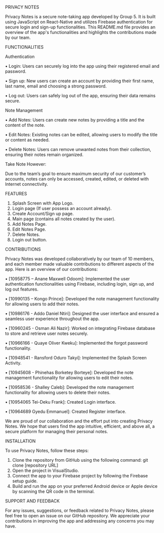 PRIVACY NOTES

Privacy Notes is a secure note-taking app developed by Group 5. It is built using JavaScript on React-Native and utilizes Firebase authentication for secure login and sign-up functionalities. 
This README.md file provides an overview of the app's functionalities and highlights the contributions made by our team.

FUNCTIONALITIES

Authentication 

• Login: Users can securely log into the app using their registered email and password.

• Sign up: New users can create an account by providing their first name, last name, email and choosing a strong password.

• Log out: Users can safely log out of the app, ensuring their data remains secure.

Note Management

• Add Notes: Users can create new notes by providing a title and the content of the note.

• Edit Notes: Existing notes can be edited, allowing users to modify the title or content as needed.

• Delete Notes: Users can remove unwanted notes from their collection, ensuring their notes remain organized.

Take Note However:

Due to the team’s goal to ensure maximum security of our customer’s accounts, notes can only be accessed, created, edited, or deleted with Internet connectivity.

FEATURES

1.	Splash Screen with App Logo.
2.	Login page (If user possess an account already).
3.	Create Account/Sign up page.
4.	Main page (contains all notes created by the user).
5.	Add Notes Page.
6.	Edit Notes Page.
7.	Delete Notes. 
8.	Login out button.


CONTRIBUTIONS

Privacy Notes was developed collaboratively by our team of 10 members, and each member made valuable contributions to different aspects of the app. Here is an overview of our contributions:

• [10958775 – Anane Maxwell Odoom]: Implemented the user authentication functionalities using Firebase, including login, sign up, and log out features.

• [10990135 – Kongo Prince]: Developed the note management functionality for allowing users to add their notes.

• [10986176 - Addo Daniel Ntiri]: Designed the user interface and ensured a seamless user experience throughout the app.

• [10960245 - Osman Ali Nazir]: Worked on integrating Firebase database to store and retrieve user notes securely.

• [10966166 - Quaye Oliver Kweku]: Implemented the forgot password functionality.

• [10948541 - Ransford Oduro Takyi]: Implemented the Splash Screen Activity.

• [10945608 - Phinehas Borketey Borteye]: Developed the note management functionality for allowing users to edit their notes.

• [10958536 - Shalley Caleb]: Developed the note management functionality for allowing users to delete their notes.

• [10954065 Tei-Deku Frank]: Created Login interface.

• [10964689 Gyedu Emmanuel]: Created Register interface.


We are proud of our collaboration and the effort put into creating Privacy Notes. We hope that users find the app intuitive, efficient, and above all, a secure platform for managing their personal notes.

INSTALLATION

To use Privacy Notes, follow these steps:

1.	Clone the repository from GitHub using the following command:
git clone [repository URL]
2.	Open the project in VisualStudio.
3.	Connect the app to your Firebase project by following the Firebase setup guide.
4.	Build and run the app on your preferred Android device or Apple device by scanning the QR code in the terminal.

SUPPORT AND FEEDBACK

For any issues, suggestions, or feedback related to Privacy Notes, please feel free to open an issue on our GitHub repository. We appreciate your contributions in improving the app and addressing any concerns you may have.

